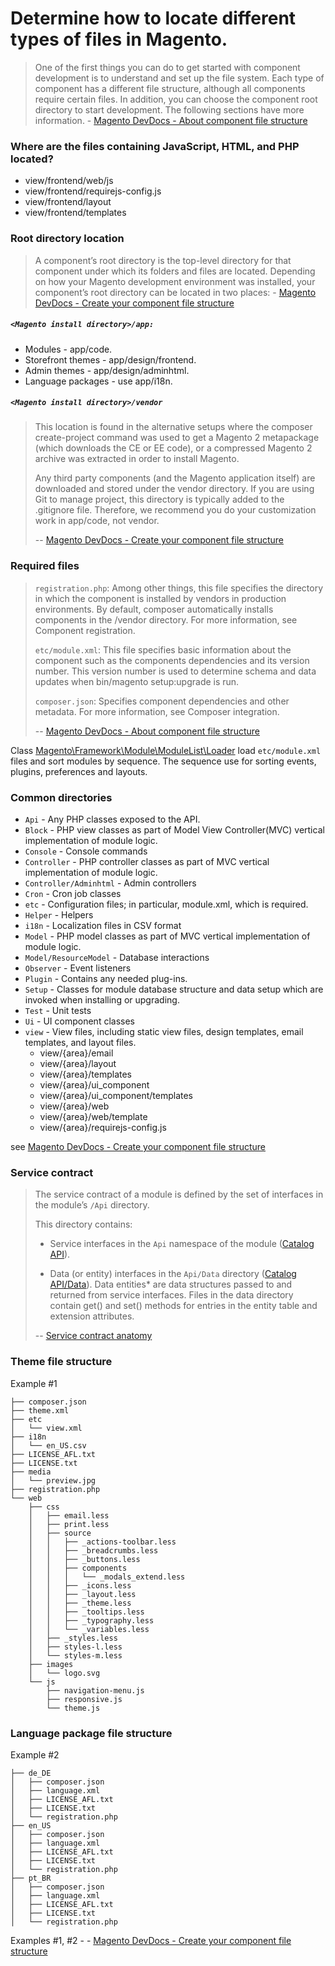 # Determine how to locate different types of files in Magento.

>One of the first things you can do to get started with component development is to understand and set up the file system. Each type of component has a different file structure, although all components require certain files.
In addition, you can choose the component root directory to start development. The following sections have more information. - [Magento DevDocs - About component file structure](https://devdocs.magento.com/guides/v2.2/extension-dev-guide/prepare/prepare_file-str.html)

### Where are the files containing JavaScript, HTML, and PHP located?
- view/frontend/web/js
- view/frontend/requirejs-config.js
- view/frontend/layout
- view/frontend/templates

### Root directory location

>A component’s root directory is the top-level directory for that component under which its folders and files are located. Depending on how your Magento development environment was installed, your component’s root directory can be located in two places: - [Magento DevDocs - Create your component file structure](https://devdocs.magento.com/guides/v2.2/extension-dev-guide/build/module-file-structure.html)

##### `<Magento install directory>/app:` 
* Modules - app/code.
* Storefront themes - app/design/frontend.
* Admin themes - app/design/adminhtml.
* Language packages - use app/i18n.

##### `<Magento install directory>/vendor`

>This location is found in the alternative setups where the composer create-project command was used to get a Magento 2 metapackage (which downloads the CE or EE code), or a compressed Magento 2 archive was extracted in order to install Magento.
>
>Any third party components (and the Magento application itself) are downloaded and stored under the vendor directory. If you are using Git to manage project, this directory is typically added to the .gitignore file. Therefore, we recommend you do your customization work in app/code, not vendor.
>
> -- [Magento DevDocs - Create your component file structure](https://devdocs.magento.com/guides/v2.2/extension-dev-guide/build/module-file-structure.html)

### Required files

>`registration.php`: Among other things, this file specifies the directory in which the component is installed by vendors in production environments. By default, composer automatically installs components in the <Magento root dir>/vendor directory. For more information, see Component registration.
>
>`etc/module.xml`: This file specifies basic information about the component such as the components dependencies and its version number. This version number is used to determine schema and data updates when bin/magento setup:upgrade is run.
>
>`composer.json`: Specifies component dependencies and other metadata. For more information, see Composer integration.
>
> -- [Magento DevDocs - About component file structure](https://devdocs.magento.com/guides/v2.2/extension-dev-guide/prepare/prepare_file-str.html)

Class [Magento\Framework\Module\ModuleList\Loader](https://github.com/magento/magento2/blob/2.3/lib/internal/Magento/Framework/Module/ModuleList/Loader.php#L78) load `etc/module.xml` files and sort modules by sequence.
The sequence use for sorting events, plugins, preferences and layouts.


### Common directories

- `Api` - Any PHP classes exposed to the API.
- `Block` - PHP view classes as part of Model View Controller(MVC) vertical implementation of module logic.
- `Console` - Console commands
- `Controller` - PHP controller classes as part of MVC vertical implementation of module logic.
- `Controller/Adminhtml` - Admin controllers
- `Cron` - Cron job classes
- `etc` - Configuration files; in particular, module.xml, which is required.
- `Helper` - Helpers
- `i18n` - Localization files in CSV format
- `Model` - PHP model classes as part of MVC vertical implementation of module logic.
- `Model/ResourceModel` - Database interactions
- `Observer` - Event listeners
- `Plugin` - Contains any needed plug-ins.
- `Setup` - Classes for module database structure and data setup which are invoked when installing or upgrading.
- `Test` - Unit tests
- `Ui` - UI component classes
- `view` - View files, including static view files, design templates, email templates, and layout files.
  - view/{area}/email
  - view/{area}/layout
  - view/{area}/templates
  - view/{area}/ui_component
  - view/{area}/ui_component/templates
  - view/{area}/web
  - view/{area}/web/template
  - view/{area}/requirejs-config.js

see [Magento DevDocs - Create your component file structure](https://devdocs.magento.com/guides/v2.2/extension-dev-guide/build/module-file-structure.html)

### Service contract

> The service contract of a module is defined by the set of interfaces in the module’s `/Api` directory.
>
> This directory contains:
> 
> * Service interfaces in the `Api` namespace of the module ([Catalog API](https://github.com/magento/magento2/tree/2.0/app/code/Magento/Customer/Api)).
>
> * Data (or entity) interfaces in the `Api/Data` directory ([Catalog API/Data](https://github.com/magento/magento2/tree/2.0/app/code/Magento/Customer/Api/Data)). Data entities* are data structures passed to and returned from service interfaces. Files in the data directory contain get() and set() methods for entries in the entity table and extension attributes.
>
> -- [Service contract anatomy](https://devdocs.magento.com/guides/v2.2/architecture/archi_perspectives/service_layer.html#service-contract-anatomy)



### Theme file structure
Example #1
```
├── composer.json
├── theme.xml
├── etc
│   └── view.xml
├── i18n
│   └── en_US.csv
├── LICENSE_AFL.txt
├── LICENSE.txt
├── media
│   └── preview.jpg
├── registration.php
└── web
    ├── css
    │   ├── email.less
    │   ├── print.less
    │   ├── source
    │   │   ├── _actions-toolbar.less
    │   │   ├── _breadcrumbs.less
    │   │   ├── _buttons.less
    │   │   ├── components
    │   │   │   └── _modals_extend.less
    │   │   ├── _icons.less
    │   │   ├── _layout.less
    │   │   ├── _theme.less
    │   │   ├── _tooltips.less
    │   │   ├── _typography.less
    │   │   └── _variables.less
    │   ├── _styles.less
    │   ├── styles-l.less
    │   └── styles-m.less
    ├── images
    │   └── logo.svg
    └── js
        ├── navigation-menu.js
        ├── responsive.js
        └── theme.js
```

### Language package file structure
Example #2
```
├── de_DE
│   ├── composer.json
│   ├── language.xml
│   ├── LICENSE_AFL.txt
│   ├── LICENSE.txt
│   └── registration.php
├── en_US
│   ├── composer.json
│   ├── language.xml
│   ├── LICENSE_AFL.txt
│   ├── LICENSE.txt
│   └── registration.php
├── pt_BR
│   ├── composer.json
│   ├── language.xml
│   ├── LICENSE_AFL.txt
│   ├── LICENSE.txt
│   └── registration.php
```

Examples #1, #2 - - [Magento DevDocs - Create your component file structure](https://devdocs.magento.com/guides/v2.2/extension-dev-guide/build/module-file-structure.html)
